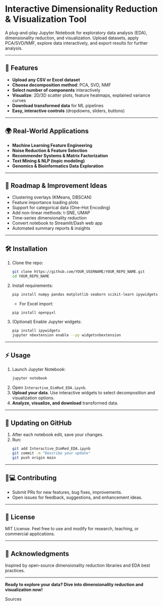 # Interactive Dimensionality Reduction & Visualization Tool

A plug-and-play Jupyter Notebook for exploratory data analysis (EDA), dimensionality reduction, and visualization. Upload datasets, apply PCA/SVD/NMF, explore data interactively, and export results for further analysis.

***

## 📌 Features

- **Upload any CSV or Excel dataset**
- **Choose decomposition method**: PCA, SVD, NMF
- **Select number of components** interactively
- **Visualize**: 2D/3D scatter plots, feature heatmaps, explained variance curves
- **Download transformed data** for ML pipelines
- **Easy, interactive controls** (dropdowns, sliders, buttons)

***

## 🌍 Real-World Applications

- **Machine Learning Feature Engineering**
- **Noise Reduction & Feature Selection**
- **Recommender Systems & Matrix Factorization**
- **Text Mining & NLP (topic modeling)**
- **Genomics & Bioinformatics Data Exploration**

***

## 🚀 Roadmap & Improvement Ideas

- Clustering overlays (KMeans, DBSCAN)
- Feature importance loading plots
- Support for categorical data (One-Hot Encoding)
- Add non-linear methods: t-SNE, UMAP
- Time-series dimensionality reduction
- Convert notebook to Streamlit/Dash web app
- Automated summary reports & insights

***

## 🛠️ Installation

1. Clone the repo:
    ```bash
    git clone https://github.com/YOUR_USERNAME/YOUR_REPO_NAME.git
    cd YOUR_REPO_NAME
    ```
2. Install requirements:
    ```bash
    pip install numpy pandas matplotlib seaborn scikit-learn ipywidgets
    ```
    - For Excel import:
    ```
    pip install openpyxl
    ```
3. (Optional) Enable Jupyter widgets:
    ```bash
    pip install ipywidgets
    jupyter nbextension enable --py widgetsnbextension
    ```

***

## ⚡ Usage

1. Launch Jupyter Notebook:
    ```bash
    jupyter notebook
    ```
2. Open `Interactive_DimRed_EDA.ipynb`.
3. **Upload your data**. Use interactive widgets to select decomposition and visualization options.
4. **Analyze, visualize, and download** transformed data.

***

## 📝 Updating on GitHub

1. After each notebook edit, save your changes.
2. Run:
    ```bash
    git add Interactive_DimRed_EDA.ipynb
    git commit -m "Describe your update"
    git push origin main
    ```

***

## 👨💻 Contributing

- Submit PRs for new features, bug fixes, improvements.
- Open issues for feedback, suggestions, and enhancement ideas.

***

## 📄 License

MIT License. Feel free to use and modify for research, teaching, or commercial applications.

***

## 🙏 Acknowledgments

Inspired by open-source dimensionality reduction libraries and EDA best practices.

***

**Ready to explore your data? Dive into dimensionality reduction and visualization now!**

Sources
